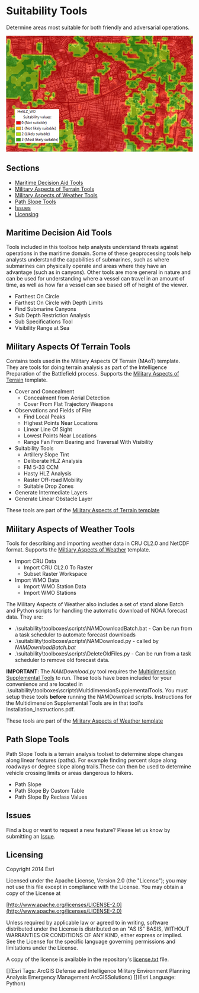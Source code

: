 # Suitability Tools

Determine areas most suitable for both friendly and adversarial operations.

![Image of repository-template](suitability_screenshot.png)

## Sections

* [Maritime Decision Aid Tools](#maritime_decision_aid_tools)
* [Military Aspects of Terrain Tools](#military-aspects-of-terrain-tools)
* [Military Aspects of Weather Tools](#military-aspects-of-weather-tools)
* [Path Slope Tools](#path-slope-tools)
* [Issues](#issues)
* [Licensing](#licensing)

## Maritime Decision Aid Tools

Tools included in this toolbox help analysts understand threats against operations in the maritime domain. Some of these geoprocessing tools help analysts understand the capabilities of submarines, such as where submarines can physically operate and areas where they have an advantage (such as in canyons). Other tools are more general in nature and can be used for understanding where a vessel can travel in an amount of time, as well as how far a vessel can see based off of height of the viewer.

* Farthest On Circle
* Farthest On Circle with Depth Limits
* Find Submarine Canyons
* Sub Depth Restriction Analysis
* Sub Specifications Tool
* Visibility Range at Sea

## Military Aspects Of Terrain Tools

Contains tools used in the Military Aspects Of Terrain (MAoT) template. They are tools for doing terrain analysis as part of the Intelligence Preparation of the Battlefield process.
Supports the [Military Aspects of Terrain](http://solutions.arcgis.com/defense/templates/maot/) template.

* Cover and Concealment
  * Concealment from Aerial Detection
  * Cover From Flat Trajectory Weapons
* Observations and Fields of Fire
  * Find Local Peaks
  * Highest Points Near Locations
  * Linear Line Of Sight
  * Lowest Points Near Locations
  * Range Fan From Bearing and Traversal With Visibility
* Suitability Tools
  * Artillery Slope Tint
  * Deliberate HLZ Analysis
  * FM 5-33 CCM
  * Hasty HLZ Analysis
  * Raster Off-road Mobility
  * Suitable Drop Zones
* Generate Intermediate Layers
* Generate Linear Obstacle Layer

These tools are part of the [Military Aspects of Terrain template](http://www.arcgis.com/home/item.html?id=e3efcbb9fb9f442caeb9968bdf9b8f37)

## Military Aspects of Weather Tools

Tools for describing and importing weather data in CRU CL2.0 and NetCDF format.
Supports the [Miltiary Aspects of Weather](http://solutions.arcgis.com/defense/templates/maow/) template.

* Import CRU Data
	* Import CRU CL2.0 To Raster
	* Subset Raster Workspace
* Import WMO Data
	* Import WMO Station Data
	* Import WMO Stations

The Military Aspects of Weather also includes a set of stand alone Batch and Python scripts for handling the automatic download of NOAA forecast data. They are:

* .\suitability\toolboxes\scripts\NAMDownloadBatch.bat - Can be run from a task scheduler to automate forecast downloads 
* .\suitability\toolboxes\scripts\NAMDownload.py - called by *NAMDownloadBatch.bat*
* .\suitability\toolboxes\scripts\DeleteOldFiles.py - Can be run from a task scheduler to remove old forecast data.

**IMPORTANT**: The *NAMDownload.py* tool requires the [Multidimension Supplemental Tools](http://www.arcgis.com/home/item.html?id=9f963f362fe5417f87d44618796db938) to run. These tools have been included for your convenience and are located in .\suitability\toolboxes\scripts\MultidimensionSupplementalTools\. You must setup these tools **before** running the NAMDownload scripts. Instructions for the Multidimension Supplemental Tools are in that tool's Installation_Instructions.pdf.

These tools are part of the [Military Aspects of Weather template](http://www.arcgis.com/home/item.html?id=0d49f0dac6884609b67a319e653c32d0)

## Path Slope Tools

Path Slope Tools is a terrain analysis toolset to determine slope changes along linear features (paths). For example finding percent slope along roadways or degree slope along trails.These can then be used to determine vehicle crossing limits or areas dangerous to hikers.

* Path Slope
* Path Slope By Custom Table
* Path Slope By Reclass Values

## Issues

Find a bug or want to request a new feature?  Please let us know by submitting an [Issue](https://github.com/Esri/solutions-geoprocessing-toolbox/issues).

## Licensing

Copyright 2014 Esri

Licensed under the Apache License, Version 2.0 (the "License");
you may not use this file except in compliance with the License.
You may obtain a copy of the License at

   [http://www.apache.org/licenses/LICENSE-2.0](http://www.apache.org/licenses/LICENSE-2.0)

Unless required by applicable law or agreed to in writing, software
distributed under the License is distributed on an "AS IS" BASIS,
WITHOUT WARRANTIES OR CONDITIONS OF ANY KIND, either express or implied.
See the License for the specific language governing permissions and
limitations under the License.

A copy of the license is available in the repository's
[license.txt](license.txt) file.

[](Esri Tags: ArcGIS Defense and Intelligence Military Environment Planning Analysis Emergency Management ArcGISSolutions)
[](Esri Language: Python)
